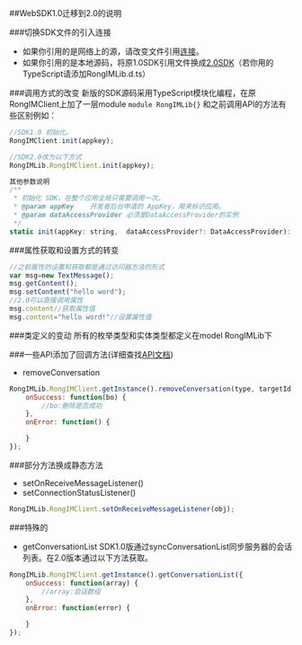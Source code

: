 ##WebSDK1.0迁移到2.0的说明

###切换SDK文件的引入连接
* 如果你引用的是网络上的源，请改变文件引用[连接]()。
* 如果你引用的是本地源码，将原1.0SDK引用文件换成[2.0SDK]()（若你用的TypeScript请添加RongIMLib.d.ts）

###调用方式的改变
   新版的SDK源码采用TypeScript模块化编程，在原RongIMClient上加了一层module `module RongIMLib{}` 和之前调用API的方法有些区别例如：  

```js
//SDK1.0 初始化。
RongIMClient.init(appkey);

//SDK2.0改为以下方式
RongIMLib.RongIMClient.init(appkey);

其他参数说明
/**
 * 初始化 SDK，在整个应用全局只需要调用一次。
 * @param appKey    开发者后台申请的 AppKey，用来标识应用。
 * @param dataAccessProvider 必须是DataAccessProvider的实例
 */
static init(appKey: string,  dataAccessProvider?: DataAccessProvider): void;

```

###属性获取和设置方式的转变

```js
//之前属性的设置和获取都是通过访问器方法的形式
var msg=new TextMessage();
msg.getContent();
msg.setContent("hello word");
//2.0可以直接调用属性
msg.content//获取属性值
msg.content="hello word!"//设置属性值
```

###类定义的变动
   所有的枚举类型和实体类型都定义在model RongIMLib下


###一些API添加了回调方法(详细查找[API文档](http://www.rongcloud.cn/docs/api/js/index.html))

* removeConversation

```js
RongIMLib.RongIMClient.getInstance().removeConversation(type, targetId, {
    onSuccess: function(bo) {
		//bo:删除是否成功
    },
    onError: function() {

    }
});
```


###部分方法换成静态方法

* setOnReceiveMessageListener()
* setConnectionStatusListener()

```javascript
RongIMLib.RongIMClient.setOnReceiveMessageListener(obj);
```


###特殊的
* getConversationList
	SDK1.0版通过syncConversationList同步服务器的会话列表。在2.0版本通过以下方法获取。

```javascript
RongIMLib.RongIMClient.getInstance().getConversationList({
    onSuccess: function(array) {
        //array:会话数组
    },
    onError: function(error) {

    }
});
```
